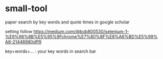 # small-tool

paper search by key words and quote times in google scholar

setting follow https://medium.com/@bob800530/selenium-1-%E9%96%8B%E5%95%9Fchrome%E7%80%8F%E8%A6%BD%E5%99%A8-21448980dff9

key+words+... : your key words in search bar
